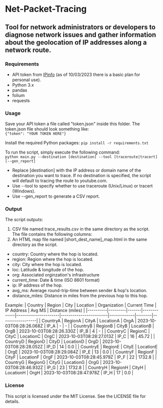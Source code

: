 # Net-Packet-Tracing
## Tool for network administrators or developers to diagnose network issues and gather information about the geolocation of IP addresses along a network route.

### Requirements
- API token from [IPinfo](https://ipinfo.io/) (as of 10/03/2023 there is a basic plan for personal use).
- Python 3.x
- pandas
- folium
- requests
### Usage
Save your API token a file called "token.json" inside this folder. The token.json file should look something like:\
```{"token": "YOUR TOKEN HERE"}```

Install the required Python packages:
```pip install -r requirements.txt```

To run the script, simply execute the following command:\
```python main.py --destination [destination] --tool [traceroute|tracert] [--gen_report]```

- Replace [destination] with the IP address or domain name of the destination you want to trace. If no destination is specified, the script will default to tracing the route to youtube.com.
- Use --tool to specify whether to use traceroute (Unix/Linux) or tracert (Windows).
- Use --gen_report to generate a CSV report.

### Output
The script outputs:
1. CSV file named trace_results.csv in the same directory as the script. The file contains the following columns:
2. An HTML map file named [short_dest_name]_map.html in the same directory as the script.

- country: Country where the hop is located.
- region: Region where the hop is located.
- city: City where the hop is located.
- loc: Latitude & longitude of the hop.
- org: Associated orginzation's infrastructure
- current_time: Date & time (ISO 8601 format)
- ip: IP address of the hop.
- avg_ms: Average round-trip-time between sender & hop's location.
- distance_miles: Distance in miles from the previous hop to this hop.

Example:
| Country  | Region  | City  | Location    | Organization         | Current Time           | IP Address  | Avg MS | Distance (miles) |
|----------|---------|-------|-------------|----------------------|------------------------|-------------|--------|------------------|
| CountryA | RegionA | CityA | LocationA   | OrgA                 | 2023-10-03T08:28:26.068Z | IP_A        | -      | -                |
| CountryB | RegionB | CityB | LocationB   | OrgB                 | 2023-10-03T08:28:26.330Z | IP_B        | 4      | -                |
| CountryC | RegionC | CityC | LocationC   | OrgC                 | 2023-10-03T08:28:27.013Z | IP_C        | 16     | 45.72            |
| CountryD | RegionD | CityD | LocationD   | OrgD                 | 2023-10-03T08:28:28.052Z | IP_D        | 14     | 0.0              |
| CountryE | RegionE | CityE | LocationE   | OrgE                 | 2023-10-03T08:28:29.084Z | IP_E        | 13     | 0.0              |
| CountryF | RegionF | CityF | LocationF   | OrgF                 | 2023-10-03T08:28:45.979Z | IP_F        | 22     | 1732.8           |
| CountryG | RegionG | CityG | LocationG   | OrgG                 | 2023-10-03T08:28:46.932Z | IP_G        | 23     | 1732.8           |
| CountryH | RegionH | CityH | LocationH   | OrgH                 | 2023-10-03T08:28:47.978Z | IP_H        | 17     | 0.0              |



### License
This script is licensed under the MIT License. See the LICENSE file for details.